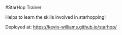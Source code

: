 #StarHop Trainer

Helps to learn the skills involved in starhopping!

Deployed at:
https://kevin-williams.github.io/starhop/
